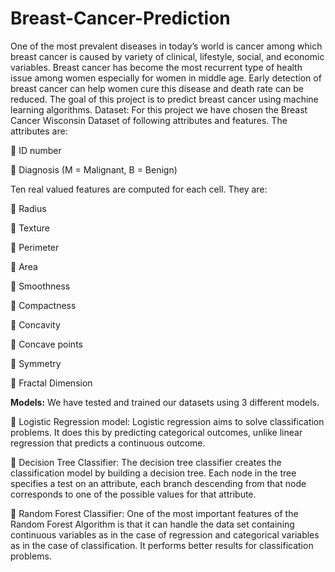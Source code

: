 # Breast-Cancer-Prediction
One of the most prevalent diseases in today’s world is cancer among which breast 
cancer is caused by variety of clinical, lifestyle, social, and economic variables. Breast cancer has 
become the most recurrent type of health issue among women especially for women in middle age. 
Early detection of breast cancer can help women cure this disease and death rate can be reduced. 
The goal of this project is to predict breast cancer using machine learning algorithms.
Dataset:  For  this  project  we  have  chosen  the  Breast  Cancer  Wisconsin  Dataset  of  following 
attributes and features. 
The attributes are:

 ID number

 Diagnosis (M = Malignant, B = Benign)

Ten real valued features are computed for each cell. They are:

 Radius

 Texture

 Perimeter

 Area

 Smoothness

 Compactness

 Concavity

 Concave points

 Symmetry

 Fractal Dimension

**Models:** We have tested and trained our datasets using 3 different models.
 
 Logistic  Regression  model:  Logistic  regression aims  to  solve  classification  problems.  It 
does  this  by  predicting  categorical  outcomes,  unlike  linear  regression  that  predicts  a 
continuous outcome.

 Decision  Tree  Classifier:  The  decision  tree  classifier  creates  the  classification  model  by 
building a decision tree. Each node in the tree specifies a test on an attribute, each branch 
descending from that node corresponds to one of the possible values for that attribute.
 
 Random  Forest  Classifier:  One  of  the  most  important  features  of  the  Random  Forest 
Algorithm is that it can handle the data set containing continuous variables as in the case 
of  regression  and  categorical  variables  as  in  the  case  of  classification. It  performs  better 
results for classification problems.
